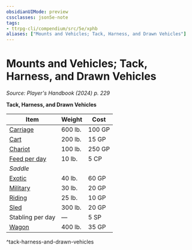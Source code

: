 ```yaml
---
obsidianUIMode: preview
cssclasses: json5e-note
tags:
- ttrpg-cli/compendium/src/5e/xphb
aliases: ["Mounts and Vehicles; Tack, Harness, and Drawn Vehicles"]
---
```

# Mounts and Vehicles; Tack, Harness, and Drawn Vehicles
*Source: Player's Handbook (2024) p. 229* 

**Tack, Harness, and Drawn Vehicles**

| Item | Weight | Cost |
|------|--------|------|
| [Carriage](2-Mechanics/CLI/items/carriage-xphb.md) | 600 lb. | 100 GP |
| [Cart](2-Mechanics/CLI/items/cart-xphb.md) | 200 lb. | 15 GP |
| [Chariot](2-Mechanics/CLI/items/chariot-xphb.md) | 100 lb. | 250 GP |
| [Feed per day](2-Mechanics/CLI/items/feed-per-day-xphb.md) | 10 lb. | 5 CP |
| *Saddle* |
| [Exotic](2-Mechanics/CLI/items/exotic-saddle-xphb.md) | 40 lb. | 60 GP |
| [Military](2-Mechanics/CLI/items/military-saddle-xphb.md) | 30 lb. | 20 GP |
| [Riding](2-Mechanics/CLI/items/riding-saddle-xphb.md) | 25 lb. | 10 GP |
| [Sled](2-Mechanics/CLI/items/sled-xphb.md) | 300 lb. | 20 GP |
| Stabling per day | — | 5 SP |
| [Wagon](2-Mechanics/CLI/items/wagon-xphb.md) | 400 lb. | 35 GP |
^tack-harness-and-drawn-vehicles